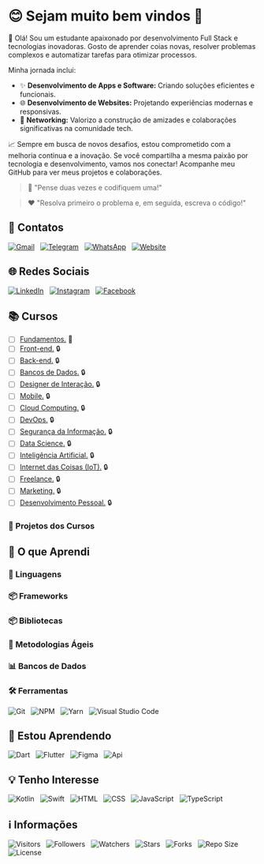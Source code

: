 <!-- Título -->
# &#128522; Sejam muito bem vindos &#128075;

<!-- Descrição -->
&#128075; Olá! Sou um estudante apaixonado por desenvolvimento Full Stack e tecnologias inovadoras. Gosto de aprender coias novas, resolver problemas complexos e automatizar tarefas para otimizar processos.

Minha jornada inclui:

* &#10024; **Desenvolvimento de Apps e Software:** Criando soluções eficientes e funcionais.
* &#127760; **Desenvolvimento de Websites:** Projetando experiências modernas e responsivas.
* &#129309; **Networking:** Valorizo a construção de amizades e colaborações significativas na comunidade tech.

&#128200; Sempre em busca de novos desafios, estou comprometido com a melhoria continua e a inovação. Se você compartilha a mesma paixão por tecnologia e desenvolvimento, vamos nos conectar! Acompanhe meu GitHub para ver meus projetos e colaborações.

<!-- Citações -->
> &#129504; "Pense duas vezes e codifiquem uma!"

> &#10084; "Resolva primeiro o problema e, em seguida, escreva o código!"

<!-- Contatos -->
## &#128241; Contatos

[![Gmail](https://img.shields.io/badge/Gmail-000fff.svg?style=p&logo=Gmail&logoColor=ffffff&labelColor=800080)](mailto:vanderley.1109+github@gmail.com "E-mail")
&nbsp;
[![Telegram](https://img.shields.io/badge/Telegram-000fff.svg?style=p&logo=Telegram&logoColor=ffffff&labelColor=800080)](https://t.me/Devsgeeknerd "Telegram")
&nbsp;
[![WhatsApp](https://img.shields.io/badge/WhatsApp-000fff.svg?style=p&logo=WhatsApp&logoColor=ffffff&labelColor=800080)](https:// "Em breve!")
&nbsp;
[![Website](https://img.shields.io/badge/Website-000fff.svg?style=p&logo=About.me&logoColor=ffffff&labelColor=800080)](https:// "Em breve!")

<!-- Rede Sociais -->
## &#127760; Redes Sociais

[![LinkedIn](https://img.shields.io/badge/LinkedIn-000fff.svg?style=p&logo=LinkedIn&logoColor=ffffff&labelColor=800080)](https://www.linkedin.com/in/devsgeeknerd "LinkedIn ")
&nbsp;
[![Instagram](https://img.shields.io/badge/Instagram-000fff.svg?style=p&logo=Instagram&logoColor=ffffff&labelColor=800080)](https://instagram.com/Devsgeeknerd "Instagram")
&nbsp;
[![Facebook](https://img.shields.io/badge/Facebook-000fff.svg?style=p&logo=Facebook&logoColor=ffffff&labelColor=800080)](https://facebook.com/Devsgeeknerd "Facebook")

<!-- Cursos -->
## &#128218; Cursos

* [ ] [Fundamentos.](https://github.com/Devsgeeknerd/cat-fun) &#128679;
* [ ] [Front-end.](https://github.com/Devsgeeknerd/cat-fro-end) &#128274;
* [ ] [Back-end.](https://github.com/Devsgeeknerd/cat-bac-end) &#128274;
* [ ] [Bancos de Dados.](https://github.com/Devsgeeknerd/cat-ban-dad) &#128274;
* [ ] [Designer de Interação.](https://github.com/cat-des-int) &#128274;
* [ ] [Mobile.](https://github.com/Devsgeeknerd/cat-mob) &#128274;
* [ ] [Cloud Computing.](https://github.com/Devsgeeknerd/cat-clo-com) &#128274;
* [ ] [DevOps.](https://github.com/Devsgeeknerd/cat-dev-ops) &#128274;
* [ ] [Segurança da Informação.](https://github.com/Devsgeeknerd/cat-seg-inf) &#128274;
* [ ] [Data Science.](https://github.com/Devsgeeknerd/cat-dat-sci) &#128274;
* [ ] [Inteligência Artificial.](https://github.com/Devsgeeknerd/cat-int-art) &#128274;
* [ ] [Internet das Coisas (IoT).](https://github.com/Devsgeeknerd/cat-iot) &#128274;
* [ ] [Freelance.](https://github.com/Devsgeeknerd/cat-fre) &#128274;
* [ ] [Marketing.](https://github.com/Devsgeeknerd/cat-mar) &#128274;
* [ ] [Desenvolvimento Pessoal.](https://github.com/Devsgeeknerd/cat-des-pes) &#128274;

<!-- Projetos dos Cursos -->
### &#128221; Projetos dos Cursos

<!-- Aprendizados -->
## &#129489; O que Aprendi

<!-- Linguagens -->
### &#128221; Linguagens

<!-- Frameworks -->
### &#128230; Frameworks

<!-- Bibliotecas -->
### &#128230; Bibliotecas

<!--  Metodologias -->
### &#127919; Metodologias Ágeis

<!-- Bancos de Dados -->
### &#128202; Bancos de Dados

<!-- Ferramentas -->
### &#128736; Ferramentas

![Git](https://img.shields.io/badge/Git-000fff.svg?style=p&logo=Git&logoColor=ffffff&labelColor=800080 "Git")
&nbsp;
![NPM](https://img.shields.io/badge/NPM-000fff.svg?style=p&logo=NPM&logoColor=ffffff&labelColor=800080 "NPM")
&nbsp;
![Yarn](https://img.shields.io/badge/Yarn-000fff.svg?style=p&logo=Yarn&logoColor=ffffff&labelColor=800080 "Yarn")
&nbsp;
![Visual Studio Code](https://img.shields.io/badge/Visual%20Studio%20Code-000fff.svg??style=p&logo=Visual-Studio-code&logoColor=ffffff&labelColor=800080 "Visual Studio Code")

<!-- Aprendendo -->
## &#128214; Estou Aprendendo

![Dart](https://img.shields.io/badge/Dart-000fff.svg?styel=p&logo=Dart&logoColor=ffffff&labelColor=800080 "Dart")
&nbsp;
![Flutter](https://img.shields.io/badge/Flutter-000fff.svg?style=p&logo=Flutter&logoColor=ffffff&labelColor=800080)
&nbsp;
![Figma](https://img.shields.io/badge/Figma-000fff.svg?style=p&logo=Figma&logoColor=ffffff&labelColor=800080)
&nbsp;
![Api](https://img.shields.io/badge/RESTFul-Api-000fff.svg?style=p&logoColor=ffffff&labelColor=800080 "Api RESTFul")

<!-- Interesse -->
## &#128161; Tenho Interesse

![Kotlin](https://img.shields.io/badge/Kotlin-000fff.svg?style=p&logo=Kotlin&logoColor=ffffff&labelColor=800080 "Kotlin")
&nbsp;
![Swift](https://img.shields.io/badge/Swift-000fff.svg?style=p&logo=Swift&logoColor=ffffff&labelColor=800080 "Swift")
&nbsp;
![HTML](https://img.shields.io/badge/HTML-000fff.svg?style=p&logo=HTML5&logoColor=ffffff&labelColor=800080 "HTML")
&nbsp;
![CSS](https://img.shields.io/badge/CSS-000fff.svg?style=p&logo=CSS3&logoColor=ffffff&labelColor=800080 "CSS")
&nbsp;
![JavaScript](https://img.shields.io/badge/JavaScript-000fff.svg?style=p&logo=JavaScript&logoColor=ffffff&labelColor=800080 "JavaScript")
&nbsp;
![TypeScript](https://img.shields.io/badge/TypeScript-000fff.svg?style=p&logo=TypeScript&logoColor=ffffff&labelColor=800080 "TypeScript")

<!-- Informações -->
## &#8505; Informações

![Visitors](https://api.visitorbadge.io/api/visitors?path=Devsgeeknerd%2FDevsgeeknerd&label=Visitantes&labelColor=%23700070&labelStyle=none&countColor=%23000fff&style=plastic&color=%23ffffff "Total de Visitantes")
&nbsp;
![Followers](https://img.shields.io/github/followers/Devsgeeknerd?style=p&label=Seguidores&labelColor=800080&color=000fff "Total de Seguidores")
&nbsp;
![Watchers](https://img.shields.io/github/watchers/Devsgeeknerd/Devsgeeknerd?style=p&label=Observadores&labelColor=800080&color=000fff "Total de Observadores")
&nbsp;
![Stars](https://img.shields.io/github/stars/Devsgeeknerd/Devsgeeknerd?style=p&label=Estrelas&labelColor=800080&color=000fff "Total de Estrelas")
&nbsp;
![Forks](https://img.shields.io/github/forks/Devsgeeknerd/Devsgeeknerd?style=p&label=Bifurcações&labelColor=800080&color=000fff "Total de Bifurcações")
&nbsp;
![Repo Size](https://img.shields.io/github/repo-size/Devsgeeknerd/Devsgeeknerd?style=p&label=Tamanho&labelColor=800080&color=000fff "Tamanho do Repositório")
&nbsp;
![License](https://img.shields.io/github/license/Devsgeeknerd/Devsgeeknerd?style=p&label=Licença&labelColor=800080&color=000fff "Licença do Repositório")
